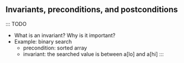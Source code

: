 
## Invariants, preconditions, and postconditions

::: TODO
- What is an invariant? Why is it important?
- Example: binary search
    - precondition: sorted array
    - invariant: the searched value is between a[lo] and a[hi]
:::
